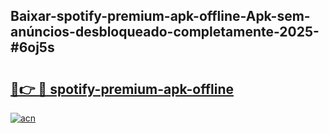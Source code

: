 ## Baixar-spotify-premium-apk-offline-Apk-sem-anúncios-desbloqueado-completamente-2025-#6oj5s

# <h2><a href="https://ainizakaria.my?title=spotify-premium-apk-offline&ref=20M">🔗👉 🔴 spotify-premium-apk-offline</a></h2>

[![acn](https://github.com/user-attachments/assets/0f9c940e-d8b0-45ae-aac7-cd30a18b3e1c)](https://ainizakaria.my?title=spotify-premium-apk-offline&ref=20M)

